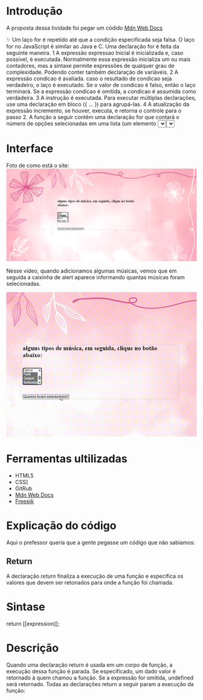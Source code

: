 # Introdução
A proposta dessa tividade foi pegar um códido [Mdn Web Docs](https://developer.mozilla.org/pt-BR/docs/Web/JavaScript/Guide/Loops_and_iteration)

✨ Um laço for é repetido até que a condição especificada seja falsa. O laço for no JavaScript é similar ao Java e C. Uma declaração for é feita da seguinte maneira.
1 A expressão expressao Inicial é inicializada e, caso possível, é executada. Normalmente essa expressão inicializa um ou mais contadores, mas a sintaxe permite expressões de qualquer grau de complexidade. Podendo conter também declaração de variáveis.
2 A expressão condicao é avaliada. caso o resultado de condicao seja verdadeiro, o laço é executado. Se o valor de condicao é falso, então o laço terminará. Se a expressão condicao é omitida, a condicao é assumida como verdadeira.
3 A instrução é executada. Para executar múltiplas declarações, use uma declaração em bloco ({ ... }) para agrupá-las.
4 A atualização da expressão incremento, se houver, executa, e retorna o controle para o passo 2.
 A função a seguir contém uma declaração for que contará o número de opções selecionadas em uma lista (um elemento <select> permite várias seleções). Dentro do for é declarado uma váriavel i inicializada com zero. A declaração for verifica se i é menor que o número de opções no elemento <select>, executa sucessivas declaração if, e incrementa i de um em um a cada passagem pelo laço.

# Interface
Foto de como está o site:
![](img/Captura%20de%20tela%202024-05-16%20101814.png)

Nesse video, quando adicionamos algumas músicas, vemos que em seguida a caixinha de alert aparece informando quantas músicas foram  selecionadas.

![](gif/Gravando-2024-05-17-082218.gif)


# Ferramentas ultilizadas
* HTML5 
* CSS]
* GitRub  
* [Mdn Web Docs](https://developer.mozilla.org/pt-BR/docs/Web/JavaScript/Guide/Loops_and_iteration)
* [Freepik](https://br.freepik.com/)

# Explicação do código
Aqui o prefessor queria que a gente pegasse um código que não sabiamos:

## Return
A declaração *return* finaliza a execução de uma função e especifica os valores que devem ser retonados para onde a função foi chamada.

# Sintase
return [[expression]];

# Descrição
Quando uma declaração return é usada em um corpo de função, a execução dessa função é parada. Se especificado, um dado valor é retornado à quem chamou a função. Se a expressão for omitida, undefined será retornado. Todas as declarações return a seguir param a execução da função:

